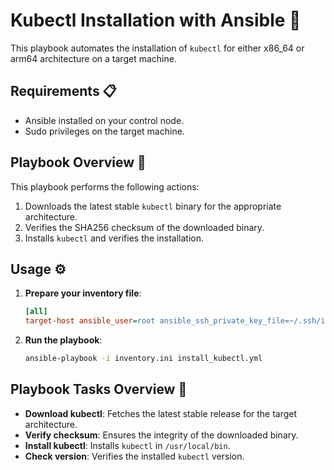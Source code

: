# Kubectl Installation with Ansible 🚀

This playbook automates the installation of `kubectl` for either x86_64 or arm64 architecture on a target machine.

## Requirements 📋

- Ansible installed on your control node.
- Sudo privileges on the target machine.

## Playbook Overview 📝

This playbook performs the following actions:

1. Downloads the latest stable `kubectl` binary for the appropriate architecture.
2. Verifies the SHA256 checksum of the downloaded binary.
3. Installs `kubectl` and verifies the installation.

## Usage ⚙️

1. **Prepare your inventory file**:
    ```ini
    [all]
    target-host ansible_user=root ansible_ssh_private_key_file=~/.ssh/id_rsa
    ```

2. **Run the playbook**:
    ```bash
    ansible-playbook -i inventory.ini install_kubectl.yml
    ```

## Playbook Tasks Overview 🧩

- **Download kubectl**: Fetches the latest stable release for the target architecture.
- **Verify checksum**: Ensures the integrity of the downloaded binary.
- **Install kubectl**: Installs `kubectl` in `/usr/local/bin`.
- **Check version**: Verifies the installed `kubectl` version.